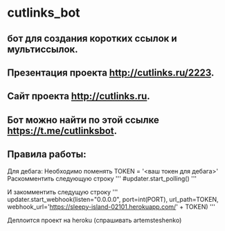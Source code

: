 # cutlinks_bot
## бот для создания коротких ссылок и мультиссылок. 
## Презентация проекта http://cutlinks.ru/2223. 
## Сайт проекта http://cutlinks.ru. 
## Бот можно найти по этой ссылке https://t.me/cutlinksbot. 
  
## Правила работы:
Для дебага:
Необходимо поменять TOKEN = '<ваш токен для дебага>' 
Раскомментить следующую строку
'''
#updater.start_polling()
'''

И закомментить следущую строку
'''
updater.start_webhook(listen="0.0.0.0",
                      port=int(PORT),
                      url_path=TOKEN,
                      webhook_url='https://sleepy-island-02101.herokuapp.com/' + TOKEN)
'''

Деплоится проект на heroku (спрашивать artemsteshenko)
